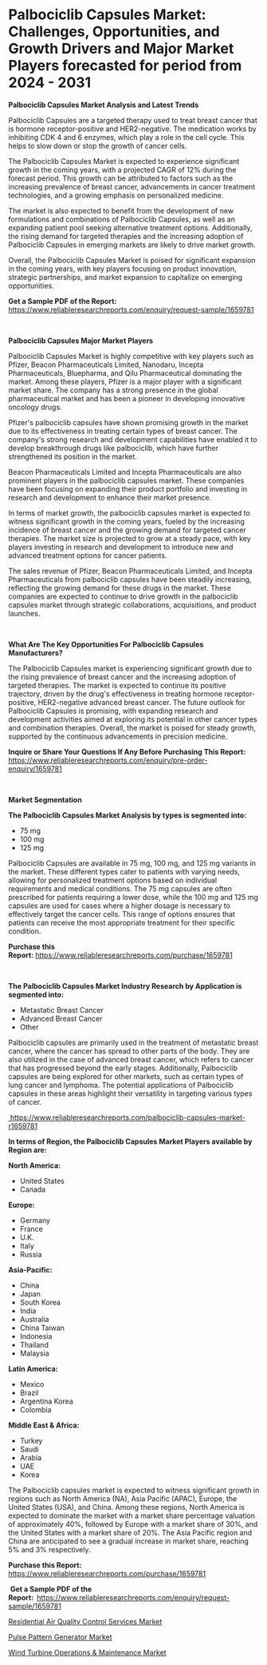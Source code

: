 <p><h1>Palbociclib Capsules Market: Challenges, Opportunities, and Growth Drivers and Major Market Players forecasted for period from 2024 - 2031</h1></p><p><strong>Palbociclib Capsules Market Analysis and Latest Trends</strong></p>
<p><p>Palbociclib Capsules are a targeted therapy used to treat breast cancer that is hormone receptor-positive and HER2-negative. The medication works by inhibiting CDK 4 and 6 enzymes, which play a role in the cell cycle. This helps to slow down or stop the growth of cancer cells.</p><p>The Palbociclib Capsules Market is expected to experience significant growth in the coming years, with a projected CAGR of 12% during the forecast period. This growth can be attributed to factors such as the increasing prevalence of breast cancer, advancements in cancer treatment technologies, and a growing emphasis on personalized medicine.</p><p>The market is also expected to benefit from the development of new formulations and combinations of Palbociclib Capsules, as well as an expanding patient pool seeking alternative treatment options. Additionally, the rising demand for targeted therapies and the increasing adoption of Palbociclib Capsules in emerging markets are likely to drive market growth.</p><p>Overall, the Palbociclib Capsules Market is poised for significant expansion in the coming years, with key players focusing on product innovation, strategic partnerships, and market expansion to capitalize on emerging opportunities.</p></p>
<p><strong>Get a Sample PDF of the Report:&nbsp;</strong> <a href="https://www.reliableresearchreports.com/enquiry/request-sample/1659781">https://www.reliableresearchreports.com/enquiry/request-sample/1659781</a></p>
<p>&nbsp;</p>
<p><strong>Palbociclib Capsules Major Market Players</strong></p>
<p><p>Palbociclib Capsules Market is highly competitive with key players such as Pfizer, Beacon Pharmaceuticals Limited, Nanodaru, Incepta Pharmaceuticals, Bluepharma, and Qilu Pharmaceutical dominating the market. Among these players, Pfizer is a major player with a significant market share. The company has a strong presence in the global pharmaceutical market and has been a pioneer in developing innovative oncology drugs.</p><p>Pfizer's palbociclib capsules have shown promising growth in the market due to its effectiveness in treating certain types of breast cancer. The company's strong research and development capabilities have enabled it to develop breakthrough drugs like palbociclib, which have further strengthened its position in the market.</p><p>Beacon Pharmaceuticals Limited and Incepta Pharmaceuticals are also prominent players in the palbociclib capsules market. These companies have been focusing on expanding their product portfolio and investing in research and development to enhance their market presence.</p><p>In terms of market growth, the palbociclib capsules market is expected to witness significant growth in the coming years, fueled by the increasing incidence of breast cancer and the growing demand for targeted cancer therapies. The market size is projected to grow at a steady pace, with key players investing in research and development to introduce new and advanced treatment options for cancer patients.</p><p>The sales revenue of Pfizer, Beacon Pharmaceuticals Limited, and Incepta Pharmaceuticals from palbociclib capsules have been steadily increasing, reflecting the growing demand for these drugs in the market. These companies are expected to continue to drive growth in the palbociclib capsules market through strategic collaborations, acquisitions, and product launches.</p></p>
<p>&nbsp;</p>
<p><strong>What Are The Key Opportunities For Palbociclib Capsules Manufacturers?</strong></p>
<p><p>The Palbociclib Capsules market is experiencing significant growth due to the rising prevalence of breast cancer and the increasing adoption of targeted therapies. The market is expected to continue its positive trajectory, driven by the drug's effectiveness in treating hormone receptor-positive, HER2-negative advanced breast cancer. The future outlook for Palbociclib Capsules is promising, with expanding research and development activities aimed at exploring its potential in other cancer types and combination therapies. Overall, the market is poised for steady growth, supported by the continuous advancements in precision medicine.</p></p>
<p><strong>Inquire or Share Your Questions If Any Before Purchasing This Report:</strong> <a href="https://www.reliableresearchreports.com/enquiry/pre-order-enquiry/1659781">https://www.reliableresearchreports.com/enquiry/pre-order-enquiry/1659781</a></p>
<p>&nbsp;</p>
<p><strong>Market Segmentation</strong></p>
<p><strong>The Palbociclib Capsules Market Analysis by types is segmented into:</strong></p>
<p><ul><li>75 mg</li><li>100 mg</li><li>125 mg</li></ul></p>
<p><p>Palbociclib Capsules are available in 75 mg, 100 mg, and 125 mg variants in the market. These different types cater to patients with varying needs, allowing for personalized treatment options based on individual requirements and medical conditions. The 75 mg capsules are often prescribed for patients requiring a lower dose, while the 100 mg and 125 mg capsules are used for cases where a higher dosage is necessary to effectively target the cancer cells. This range of options ensures that patients can receive the most appropriate treatment for their specific condition.</p></p>
<p><strong>Purchase this Report:&nbsp;</strong><a href="https://www.reliableresearchreports.com/purchase/1659781">https://www.reliableresearchreports.com/purchase/1659781</a></p>
<p>&nbsp;</p>
<p><strong>The Palbociclib Capsules Market Industry Research by Application is segmented into:</strong></p>
<p><ul><li>Metastatic Breast Cancer</li><li>Advanced Breast Cancer</li><li>Other</li></ul></p>
<p><p>Palbociclib capsules are primarily used in the treatment of metastatic breast cancer, where the cancer has spread to other parts of the body. They are also utilized in the case of advanced breast cancer, which refers to cancer that has progressed beyond the early stages. Additionally, Palbociclib capsules are being explored for other markets, such as certain types of lung cancer and lymphoma. The potential applications of Palbociclib capsules in these areas highlight their versatility in targeting various types of cancer.</p></p>
<p><a href="https://www.reliableresearchreports.com/palbociclib-capsules-market-r1659781">&nbsp;https://www.reliableresearchreports.com/palbociclib-capsules-market-r1659781</a></p>
<p><strong>In terms of Region, the Palbociclib Capsules Market Players available by Region are:</strong></p>
<p>
    <p> <strong> North America: </strong>
        <ul>
            <li>United States</li>
            <li>Canada</li>
        </ul>
        </p> 
    <p> <strong> Europe: </strong>
        <ul>
            <li>Germany</li>
            <li>France</li>
            <li>U.K.</li>
            <li>Italy</li>
            <li>Russia</li>
        </ul>
        </p> 
    <p> <strong> Asia-Pacific: </strong>
        <ul>
            <li>China</li>
            <li>Japan</li>
            <li>South Korea</li>
            <li>India</li>
            <li>Australia</li>
            <li>China Taiwan</li>
            <li>Indonesia</li>
            <li>Thailand</li>
            <li>Malaysia</li>
        </ul>
        </p> 
    <p> <strong> Latin America: </strong>
        <ul>
            <li>Mexico</li>
            <li>Brazil</li>
            <li>Argentina Korea</li>
            <li>Colombia</li>
        </ul>
        </p> 
    <p> <strong> Middle East & Africa: </strong>
        <ul>
            <li>Turkey</li>
            <li>Saudi</li>
            <li>Arabia</li>
            <li>UAE</li>
            <li>Korea</li>
        </ul>
    </p>
    </p>
<p><p>The Palbociclib capsules market is expected to witness significant growth in regions such as North America (NA), Asia Pacific (APAC), Europe, the United States (USA), and China. Among these regions, North America is expected to dominate the market with a market share percentage valuation of approximately 40%, followed by Europe with a market share of 30%, and the United States with a market share of 20%. The Asia Pacific region and China are anticipated to see a gradual increase in market share, reaching 5% and 3% respectively.</p></p>
<p><strong>Purchase this Report: </strong><a href="https://www.reliableresearchreports.com/purchase/1659781">https://www.reliableresearchreports.com/purchase/1659781</a></p>
<p>&nbsp;<strong>Get a Sample PDF of the Report:&nbsp;&nbsp;</strong><a href="https://www.reliableresearchreports.com/enquiry/request-sample/1659781">https://www.reliableresearchreports.com/enquiry/request-sample/1659781</a></p>
<p><strong></strong></p>
<p><p><a href="https://medium.com/@henrysullivan626/residential-air-quality-control-services-market-trends-and-market-analysis-forecasted-for-period-555dbdffd792">Residential Air Quality Control Services Market</a></p><p><a href="https://www.linkedin.com/pulse/pulse-pattern-generator-market-comprehensive-assessment-type-dncie">Pulse Pattern Generator Market</a></p><p><a href="https://medium.com/@jennifer.walker9887/wind-turbine-operations-amp-maintenance-market-furnishes-information-on-market-share-market-b48df283de5f">Wind Turbine Operations & Maintenance Market</a></p></p>